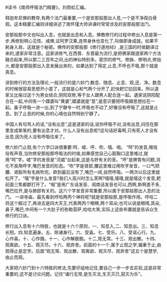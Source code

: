 #读书《南师呼吸法门精要》，刘雨虹汇编。

释迦牟尼佛的教导,有两个法门最重要,一个是安那般那出人息,一个是不净观白骨观。这本精要汇编则详细讲述了南怀瑾大师讲课时常常涉及的安那般那法门。

安那般那中文也叫出入息，也就是出息和入息。佛教修行的过程中修出入息是第一步,再修到明心见性、咸佛,证阿罗汉果,连带身休也变化了,叫做即身成就。如果不躬身入局，这就是个秘密。佛传的安那般那《修行道地经》,是三国的时侯翻译过来的,道家非常注意。這家讲练气,在西晋、东晋最为流行,是把佛家跟道家两个方法融合起来,所以那二三百年之间,出的神仙特别多。密宗的修气、修脉、修明点,修拙火,都是安那般那出入息发展出来的，如果达到了得定,止息,不呼也不吸,那个就是真息。

讲到修行的方法及理论,一般流行的是六妙门:数息、随息、止息、观,还、净。数息的时候很容易思想开小差了，这就是心和气两个分开了,赶快耙它拉回来。所以道家又比喻过这个为男女结合,阴阳双修,等于女人跟男人配合连一起。遺家说阴阳配合在一起,中间有一个媒婆叫“黄婆”,媒婆就是“意”,是意识要把呼吸跟思想拉在一起。鼻子呼吸一进一出,到了宁静专一时,呼吸也不动了,好像没有呼吸了,这就是止息。到了止息的时候,你的心境也自然特别宁静了。

中国人有句骂人的话,“没有出息”,这是道家的话,说你呼吸不对,没有出息,闷住在那里变成笨笨的,要有出息才对。什么人没有出息呢?这句话好毒啊,只有死人才没有出息,因为死人没有呼吸往来了。

修六妙门止观,有个六字口诀很重要:呵、嘘、呼、吹、嘻、咽。
“呵”的发音,喉咙役有声音,当你修安那般那呼吸法的时侯,如果感觉自己心脏胸口这里难过,就用“呵”字。嘘”字的发音是“河威”台起来,这是与肝有关的音。“呼”是脾胃有问题,消化不良用呼字,嘴巴发音的形态。“吹”字是肾部,腰这里难过用吹字发音，一ロ气把腰、肾脏所有毛病吹完。欧到最后没有了,嘴巴一闭,自然呼吸。一两次以后这里就松开了。“嘻”字是什么发音?我们人高兴时怎么芙啊?嘻嘻,嘻嘻,就是嘻这个发音,耙前面三焦都郡打开了。“咽”是用广东话发音、闺南话发音也可以,西啊,斯啊差不多,嘴巴拉开,是与肺部有关的。这六个字发音非常重要,所以属于安那般那出人息的法门。
一进寺庙，最先看到哼哈两丙个神将呢?就是安那般那,是呼吸作用。哼哈二将这个殿过了,再进去是四大天王,代表两丙个眼睛,两个耳朵;也可以说是眼晴,其朵,鼻子,嘴巴,中间有一个大肚子的弥勒营萨,哈哈大笑,实际上这些布置就是告诉众生修行的口诀。

修行出入息有十六特胜，也就是十六个原则，一、知息入,二、知息出。三、知息长短。四.知息遍身。五、除诸身行。六、受喜。七、受乐。八、受诺心行。九、心作喜。十、心作摄。十一、心作解胺脫。十二,观无常。十三、观出散。十四、观离欲。十五、观灭尽。十六、观弃舍。前面的十一个,属于止观之学,偏重于止,由观得止是定学。后面“观无常、观出散、观离欲、观灭尽、观弃舍”这五个是慧学,由止而观。

大家把六妙门到十六特胜的修法,先要仔组地记住,要自己一步一步去实验,这是非常重要的,这不是讨论问题。记住“诸行无常,是生灭法,生灭灭已,寂灭为乐”。